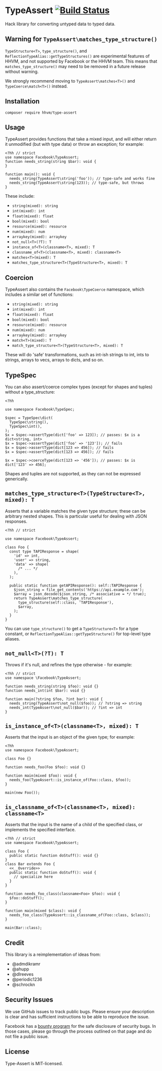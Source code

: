 TypeAssert [![Build Status](https://travis-ci.org/hhvm/type-assert.svg?branch=master)](https://travis-ci.org/hhvm/type-assert)
==========

Hack library for converting untyped data to typed data.

Warning for `TypeAssert\matches_type_structure()`
--------------------------------------------------

`TypeStructure<T>`, `type_structure()`, and `ReflectionTypeAlias::getTypeStructures()`
are experimental features of HHVM, and not supported by Facebook or the HHVM team.
This means that `matches_type_structure()` may need to be removed in a future release
without warning.

We strongly recommend moving to `TypeAssert\matches<T>()` and
`TypeCoerce\match<T>()` instead.

Installation
------------

```
composer require hhvm/type-assert
```

Usage
-----

TypeAssert provides functions that take a mixed input, and will
either return it unmodified (but with type data) or throw an exception; for example:

```Hack
<?hh // strict
use namespace Facebook\TypeAssert;
function needs_string(string $bar): void {
}

function main(): void {
  needs_string(TypeAssert\string('foo')); // type-safe and works fine
  needs_string(TypeAssert\string(123)); // type-safe, but throws
}
```

These include:
 - `string(mixed): string`
 - `int(mixed): int`
 - `float(mixed): float`
 - `bool(mixed): bool`
 - `resource(mixed): resource`
 - `num(mixed): num`
 - `arraykey(mixed): arraykey`
 - `not_null<T>(?T): T`
 - `instance_of<T>(classname<T>, mixed): T`
 - `classname_of<T>(classname<T>, mixed): classname<T>`
 - `matches<T>(mixed): T`
 - `matches_type_structure<T>(TypeStructure<T>, mixed): T`

Coercion
--------

TypeAssert also contains the `Facebook\TypeCoerce` namespace, which includes a
similar set of functions:

 - `string(mixed): string`
 - `int(mixed): int`
 - `float(mixed): float`
 - `bool(mixed): bool`
 - `resource(mixed): resource`
 - `num(mixed): num`
 - `arraykey(mixed): arraykey`
 - `match<T>(mixed): T`
 - `match_type_structure<T>(TypeStructure<T>, mixed): T`

These will do 'safe' transformations, such as int-ish strings to int, ints to
strings, arrays to vecs, arrays to dicts, and so on.

TypeSpec
--------

You can also assert/coerce complex types (except for shapes and tuples) without
a type_structure:

```Hack
<?hh

use namespace Facebook\TypeSpec;

$spec = TypeSpec\dict(
  TypeSpec\string(),
  TypeSpec\int(),
);
$x = $spec->assertType(dict['foo' => 123]); // passes: $x is a dict<string, int>
$x = $spec->assertType(dict['foo' => '123']); // fails
$x = $spec->assertType(dict[123 => 456]); // fails
$x = $spec->assertType(dict[123 => 456]); // fails

$x = $spec->coerceType(dict[123 => '456']); // passes: $x is dict['123' => 456];
```

Shapes and tuples are not supported, as they can not be expressed generically.

`matches_type_structure<T>(TypeStructure<T>, mixed): T`
-----------------------------------------------------

Asserts that a variable matches the given type structure; these can be arbitrary
nested shapes. This is particular useful for dealing with JSON responses.

```Hack
<?hh // strict

use namespace Facebook\TypeAssert;

class Foo {
  const type TAPIResponse = shape(
    'id' => int,
    'user' => string,
    'data' => shape(
      /* ... */
    ),
  );

  public static function getAPIResponse(): self::TAPIResponse {
    $json_string = file_get_contents('https://api.example.com');
    $array = json_decode($json_string, /* associative = */ true);
    return TypeAssert\matches_type_structure(
      type_structure(self::class, 'TAPIResponse'),
      $array,
    );
  }
}
```

You can use `type_structure()` to get a `TypeStructure<T>` for a type constant,
or `ReflectionTypeAlias::getTypeStructure()` for top-level type aliases.

`not_null<T>(?T): T`
---------------------

Throws if it's null, and refines the type otherwise - for example:

```Hack
<?hh // strict
use namespace \Facebook\TypeAssert;

function needs_string(string $foo): void {}
function needs_int(int $bar): void {}

function main(?string $foo, ?int bar): void {
  needs_string(TypeAssert\not_null($foo)); // ?string => string
  needs_int(TypeAssert\not_null($bar)); // ?int => int
}
```

`is_instance_of<T>(classname<T>, mixed): T`
-----------------------------------------

Asserts that the input is an object of the given type; for example:

```Hack
<?hh
use namespace Facebook\TypeAssert;

class Foo {}

function needs_foo(Foo $foo): void {}

function main(mixed $foo): void {
  needs_foo(TypeAssert::is_instance_of(Foo::class, $foo));
}

main(new Foo());
```

`is_classname_of<T>(classname<T>, mixed): classname<T>`
------------------------------------------------------------

Asserts that the input is the name of a child of the specified class, or
implements the specified interface.

```Hack
<?hh // strict
use namespace Facebook\TypeAssert;

class Foo {
  public static function doStuff(): void {}
}
class Bar extends Foo {
  <<__Override>>
  public static function doStuff(): void {
    // specialize here
  }
}

function needs_foo_class(classname<Foo> $foo): void {
  $foo::doStuff();
}

function main(mixed $class): void {
  needs_foo_class(TypeAssert::is_classname_of(Foo::class, $class));
}

main(Bar::class);
```


Credit
------

This library is a reimplementation of ideas from:

 - @admdikramr
 - @ahupp
 - @dlreeves
 - @periodic1236
 - @schrockn

Security Issues
---------------

We use GitHub issues to track public bugs. Please ensure your description is
clear and has sufficient instructions to be able to reproduce the issue.

Facebook has a [bounty program](https://www.facebook.com/whitehat/) for the safe
disclosure of security bugs. In those cases, please go through the process
outlined on that page and do not file a public issue.

License
-------

Type-Assert is MIT-licensed.

